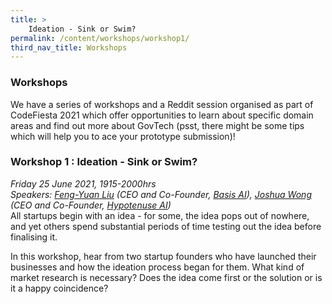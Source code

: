 ```yaml
---
title: >
    Ideation - Sink or Swim?
permalink: /content/workshops/workshop1/
third_nav_title: Workshops
---
```


### **Workshops**
We have a series of workshops and a Reddit session organised as part of CodeFiesta 2021 which offer opportunities to learn about specific domain areas and find out more about GovTech (psst, there might be some tips which will help you to ace your prototype submission)!

### Workshop 1 : Ideation - Sink or Swim?
*Friday 25 June 2021, 1915-2000hrs*<br>
*Speakers: [Feng-Yuan Liu](https://www.linkedin.com/in/feng-yuan-liu-9b09aa42/) (CEO and Co-Founder, [Basis AI](https://basis-ai.com/)), [Joshua Wong](https://www.linkedin.com/in/jwonged/) (CEO and Co-Founder, [Hypotenuse AI](https://www.hypotenuse.ai/))*<br>
All startups begin with an idea - for some, the idea pops out of nowhere, and yet others spend substantial periods of time testing out the idea before finalising it.

In this workshop, hear from two startup founders who have launched their businesses and how the ideation process began for them. What kind of market research is necessary? Does the idea come first or the solution or is it a happy coincidence?